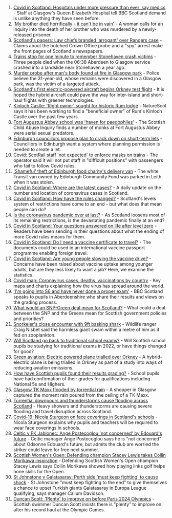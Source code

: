 1. [Covid in Scotland: Hospitals under more pressure than ever, say medics](https://www.bbc.co.uk/news/uk-scotland-58179736) - Staff at Glasgow's Queen Elizabeth Hospital tell BBC Scotland demand is unlike anything they have seen before.
2. ['My brother died horrifically - it can't be in vain'](https://www.bbc.co.uk/news/uk-scotland-north-east-orkney-shetland-58177868) - A woman calls for an inquiry into the death of her brother who was murdered by a newly-released prisoner.
3. [Scotland's papers: Law chiefs branded 'arrogant' over Rangers case](https://www.bbc.co.uk/news/uk-scotland-58182022) - Claims about the botched Crown Office probe and a "spy" arrest make the front pages of Scotland's newspapers.
4. [Trains stop for one minute to remember Stonehaven crash victims](https://www.bbc.co.uk/news/uk-scotland-north-east-orkney-shetland-58183508) - Three people died when the 06:38 Aberdeen to Glasgow service crashed into a landslide near Stonehaven a year ago.
5. [Murder probe after man's body found at fire in Glasgow park](https://www.bbc.co.uk/news/uk-scotland-glasgow-west-58177870) - Police believe the 31-year-old, whose remains were discovered in a Glasgow park, was the victim of a targeted attack.
6. [Scotland's first electric-powered aircraft begins Orkney test flight](https://www.bbc.co.uk/news/uk-scotland-north-east-orkney-shetland-58177865) - It is hoped the hybrid aircraft could pave the way for inter-island and short-haul flights with greener technologies.
7. [Kinloch Castle: 'Right owner' sought for historic Rum lodge](https://www.bbc.co.uk/news/uk-scotland-highlands-islands-58170779) - NatureScot says it has been working to find a "beneficial owner" of Rum's Kinloch Castle over the past few years.
8. [Fort Augustus Abbey school was 'haven for paedophiles'](https://www.bbc.co.uk/news/uk-scotland-58174091) - The Scottish Child Abuse Inquiry finds a number of monks at Fort Augustus Abbey were serial sexual predators.
9. [Edinburgh councillors propose plan to crack down on short-term lets](https://www.bbc.co.uk/news/uk-scotland-edinburgh-east-fife-58179252) - Councillors in Edinburgh want a system where planning permission is needed to create a let.
10. [Covid: ScotRail staff 'not expected' to enforce masks on trains](https://www.bbc.co.uk/news/uk-scotland-58170061) - The operator said it will not put staff in "difficult positions" with passengers who fail to follow Covid rules.
11. ['Shameful' theft of Edinburgh food charity's delivery van](https://www.bbc.co.uk/news/uk-scotland-edinburgh-east-fife-58175279) - The white Transit van owned by Edinburgh Community Food was parked in Leith when it was stolen.
12. [Covid in Scotland: Where are the latest cases?](https://www.bbc.co.uk/news/uk-scotland-53511877) - A daily update on the number and location of coronavirus cases in Scotland.
13. [Covid in Scotland: How have the rules changed?](https://www.bbc.co.uk/news/uk-scotland-53166816) - Scotland's levels system of restrictions have come to an end - but what does that mean people can do?
14. [Is the coronavirus pandemic over at last?](https://www.bbc.co.uk/news/uk-scotland-58112939) - As Scotland loosens most of its remaining restrictions, is the devastating pandemic finally at an end?
15. [Covid in Scotland: Your questions answered on life after level zero](https://www.bbc.co.uk/news/uk-scotland-58071989) - Readers have been sending in their questions about what the ending of more Covid rules means for them.
16. [Covid in Scotland: Do I need a vaccine certificate to travel?](https://www.bbc.co.uk/news/uk-scotland-57519070) - The documents could be used in an international vaccine passport programme enabling foreign travel.
17. [Covid in Scotland: Are young people slowing the vaccine drive?](https://www.bbc.co.uk/news/uk-scotland-57915106) - Concerns have been raised about vaccine uptake among younger adults, but are they less likely to want a jab? Here, we examine the statistics.
18. [Covid map: Coronavirus cases, deaths, vaccinations by country](https://www.bbc.co.uk/news/world-51235105) - Key maps and charts explaining how the virus has spread around the world.
19. ['I'm going into S6 and have never done a proper exam'](https://www.bbc.co.uk/news/uk-scotland-58158616) - BBC Scotland speaks to pupils in Aberdeenshire who share their results and views on the grading process.
20. [What would an SNP-Green deal mean for Scotland?](https://www.bbc.co.uk/news/uk-scotland-scotland-politics-58143753) - What could a deal between the SNP and the Greens mean for Scottish government policies and priorities?
21. [Snorkeler's close encounter with 9ft basking shark](https://www.bbc.co.uk/news/uk-scotland-highlands-islands-58145408) - Wildlife ranger Craig Nisbet said the harmless giant swam within a metre of him as it fed on zooplankton.
22. [Will Scotland go back to traditional school exams?](https://www.bbc.co.uk/news/uk-scotland-58139111) - Will Scottish school pupils be studying for traditional exams in 2022, or have things changed for good?
23. [Green aviation: Electric powered plane trialled over Orkney](https://www.bbc.co.uk/news/uk-scotland-58180367) - A hybrid-electric plane is being trialled in Orkney as part of a study into ways of reducing aviation emissions.
24. [How have Scottish pupils found their results grading?](https://www.bbc.co.uk/news/uk-scotland-58164913) - School pupils have had confirmation of their grades for qualifications including National 5s and Highers.
25. [Glasgow TK Maxx flooded by torrential rain](https://www.bbc.co.uk/news/uk-scotland-58157258) - A shopper in Glasgow captured the moment rain poured from the ceiling of a TK Maxx.
26. [Torrential downpours and thunderstorms cause flooding across Scotland](https://www.bbc.co.uk/news/uk-scotland-58153224) - Heavy showers and thunderstorms are causing severe flooding and travel disruption across Scotland.
27. [Covid-19: Nicola Sturgeon on face coverings in Scotland's schools](https://www.bbc.co.uk/news/uk-scotland-58143865) - Nicola Sturgeon explains why pupils and teachers will be required to wear face coverings in schools.
28. [Celtic v FK Jablonec: Ange Postecoglou 'not concerned' by Edouard's future](https://www.bbc.co.uk/sport/football/58138071) - Celtic manager Ange Postecoglou says he is "not concerned" about Odsonne Edouard's future, but admits the club are worried the striker could leave for free next summer.
29. [Scottish Women's Open: Defending champion Stacey Lewis takes Collin Morikawa inspiration](https://www.bbc.co.uk/sport/golf/58181182) - Defending Scottish Women's Open champion Stacey Lewis says Collin Morikawa showed how playing links golf helps hone skills for the Open.
30. [St Johnstone v Galatasaray: Perth side 'must keep fighting' to cause shock](https://www.bbc.co.uk/sport/football/58138064) - St Johnstone "must keep fighting to the end" to give themselves a chance to upset Turkish giants Galatasaray in Europa League qualifying, says manager Callum Davidson.
31. [Duncan Scott: 'Plenty' to improve on before Paris 2024 Olympics](https://www.bbc.co.uk/sport/swimming/58169927) - Scottish swimmer Duncan Scott insists there is "plenty" to improve on after his record haul at the Olympic Games.
